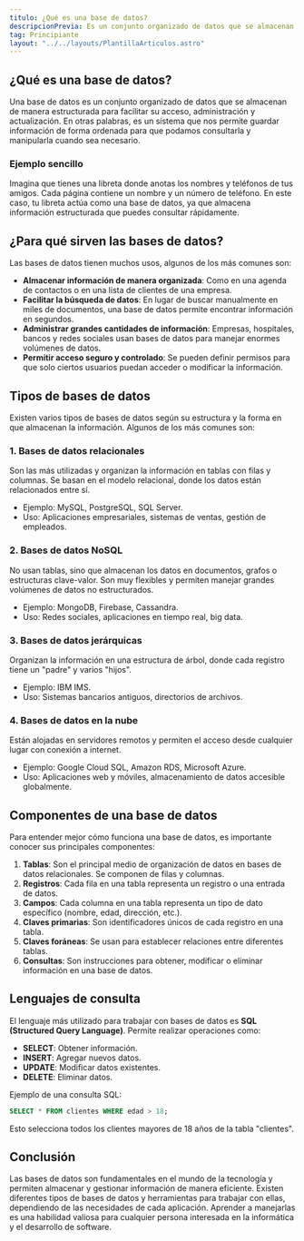 ```yaml
---
titulo: ¿Qué es una base de datos?
descripcionPrevia: Es un conjunto organizado de datos que se almacenan de manera estructurada para facilitar su acceso, administración y actualización.
tag: Principiante
layout: "../../layouts/PlantillaArticulos.astro"
---
```


## ¿Qué es una base de datos?

Una base de datos es un conjunto organizado de datos que se almacenan de manera estructurada para facilitar su acceso, administración y actualización. En otras palabras, es un sistema que nos permite guardar información de forma ordenada para que podamos consultarla y manipularla cuando sea necesario.

### Ejemplo sencillo
Imagina que tienes una libreta donde anotas los nombres y teléfonos de tus amigos. Cada página contiene un nombre y un número de teléfono. En este caso, tu libreta actúa como una base de datos, ya que almacena información estructurada que puedes consultar rápidamente.

## ¿Para qué sirven las bases de datos?

Las bases de datos tienen muchos usos, algunos de los más comunes son:
- **Almacenar información de manera organizada**: Como en una agenda de contactos o en una lista de clientes de una empresa.
- **Facilitar la búsqueda de datos**: En lugar de buscar manualmente en miles de documentos, una base de datos permite encontrar información en segundos.
- **Administrar grandes cantidades de información**: Empresas, hospitales, bancos y redes sociales usan bases de datos para manejar enormes volúmenes de datos.
- **Permitir acceso seguro y controlado**: Se pueden definir permisos para que solo ciertos usuarios puedan acceder o modificar la información.

## Tipos de bases de datos
Existen varios tipos de bases de datos según su estructura y la forma en que almacenan la información. Algunos de los más comunes son:

### 1. **Bases de datos relacionales**
Son las más utilizadas y organizan la información en tablas con filas y columnas. Se basan en el modelo relacional, donde los datos están relacionados entre sí.
- Ejemplo: MySQL, PostgreSQL, SQL Server.
- Uso: Aplicaciones empresariales, sistemas de ventas, gestión de empleados.

### 2. **Bases de datos NoSQL**
No usan tablas, sino que almacenan los datos en documentos, grafos o estructuras clave-valor. Son muy flexibles y permiten manejar grandes volúmenes de datos no estructurados.
- Ejemplo: MongoDB, Firebase, Cassandra.
- Uso: Redes sociales, aplicaciones en tiempo real, big data.

### 3. **Bases de datos jerárquicas**
Organizan la información en una estructura de árbol, donde cada registro tiene un "padre" y varios "hijos".
- Ejemplo: IBM IMS.
- Uso: Sistemas bancarios antiguos, directorios de archivos.

### 4. **Bases de datos en la nube**
Están alojadas en servidores remotos y permiten el acceso desde cualquier lugar con conexión a internet.
- Ejemplo: Google Cloud SQL, Amazon RDS, Microsoft Azure.
- Uso: Aplicaciones web y móviles, almacenamiento de datos accesible globalmente.

## Componentes de una base de datos
Para entender mejor cómo funciona una base de datos, es importante conocer sus principales componentes:

1. **Tablas**: Son el principal medio de organización de datos en bases de datos relacionales. Se componen de filas y columnas.
2. **Registros**: Cada fila en una tabla representa un registro o una entrada de datos.
3. **Campos**: Cada columna en una tabla representa un tipo de dato específico (nombre, edad, dirección, etc.).
4. **Claves primarias**: Son identificadores únicos de cada registro en una tabla.
5. **Claves foráneas**: Se usan para establecer relaciones entre diferentes tablas.
6. **Consultas**: Son instrucciones para obtener, modificar o eliminar información en una base de datos.

## Lenguajes de consulta
El lenguaje más utilizado para trabajar con bases de datos es **SQL (Structured Query Language)**. Permite realizar operaciones como:
- **SELECT**: Obtener información.
- **INSERT**: Agregar nuevos datos.
- **UPDATE**: Modificar datos existentes.
- **DELETE**: Eliminar datos.

Ejemplo de una consulta SQL:
```sql
SELECT * FROM clientes WHERE edad > 18;
```
Esto selecciona todos los clientes mayores de 18 años de la tabla "clientes".

## Conclusión
Las bases de datos son fundamentales en el mundo de la tecnología y permiten almacenar y gestionar información de manera eficiente. Existen diferentes tipos de bases de datos y herramientas para trabajar con ellas, dependiendo de las necesidades de cada aplicación. Aprender a manejarlas es una habilidad valiosa para cualquier persona interesada en la informática y el desarrollo de software.

